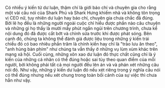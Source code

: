 Có nhiều ý kiến từ dư luận, thậm chí là giới báo chí và chuyên gia cho rằng một vài câu nói của Shark Phú và Shark Hưng khiếm nhã và không tôn trọng vị CEO nữ, tuy nhiên dư luận hay báo chí, chuyên gia chưa chắc đã đúng. Bởi lẽ họ đều là những người ngoài cuộc chỉ hiểu được phần nào câu chuyện và những gì họ thấy là mười mấy phút ngắn ngủi trên chương trình, chưa kể nội dung đó đã được cắt bớt và chỉnh sửa trước khi được phát sóng. Bên cạnh đó, chúng ta không thể đánh giá được liệu trong những ý kiến trái chiều đó có bao nhiêu phần trăm là chính kiến hay chỉ là "trào lưu ăn theo", "anh hùng bàn phím" như chúng ta vẫn thấy ở những vụ lùm xùm khác trên mạng xã hội. Cuối cùng, những xôn xao dư luận đó thực chất cũng chỉ là ý kiến của những cá nhân có thể đúng hoặc sai tùy theo quan điểm của mỗi người, bởi không phải tất cả mọi người đều lên án và và phán xét những câu nói đó. Như vậy, những ý kiến dư luận đó nếu xét riêng trong ý nghĩa câu nói có thể đúng nhưng nếu xét chung trong toàn bối cảnh của sự việc thì chưa hẳn như vậy.
